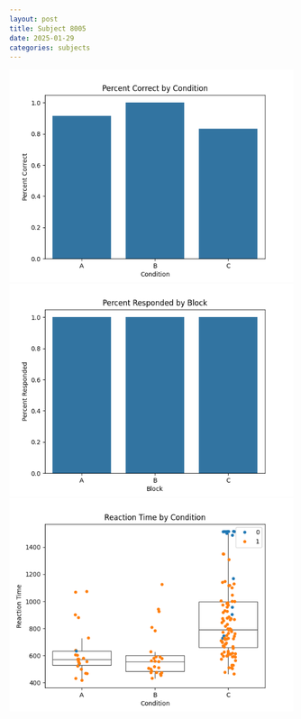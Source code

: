 ```yaml
---
layout: post
title: Subject 8005
date: 2025-01-29
categories: subjects
---
```


![](data/8005/run-33/8005_ATS_percent_correct.png)
![](data/8005/run-33/8005_ATS_percent_responded.png)
![](data/8005/run-33/8005_ATS_rt.png)
